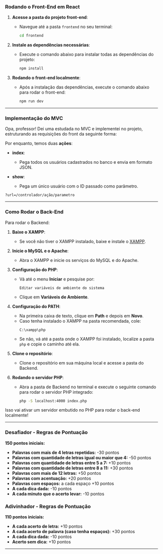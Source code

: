 ### Rodando o Front-End em React

1. **Acesse a pasta do projeto front-end**:
   - Navegue até a pasta `frontend` no seu terminal:
     ```bash
     cd frontend
     ```

2. **Instale as dependências necessárias**:
   - Execute o comando abaixo para instalar todas as dependências do projeto:
     ```bash
     npm install
     ```

3. **Rodando o front-end localmente**:
   - Após a instalação das dependências, execute o comando abaixo para rodar o front-end:
     ```bash
     npm run dev
     ```

---

### Implementação do MVC

Opa, professor! Dei uma estudada no MVC e implementei no projeto, estruturando as requisições do front da seguinte forma:


Por enquanto, temos duas **ações**:

- **index**: 
  - Pega todos os usuários cadastrados no banco e envia em formato JSON.

- **show**: 
  - Pega um único usuário com o ID passado como parâmetro.

```
?url=/controlador/ação/parametro
```

---

### Como Rodar o Back-End

Para rodar o Backend:

1. **Baixe o XAMPP**:
   - Se você não tiver o XAMPP instalado, baixe e instale o [XAMPP](https://www.apachefriends.org/pt_br/index.html).

2. **Inicie o MySQL e o Apache**:
   - Abra o XAMPP e inicie os serviços do MySQL e do Apache.

3. **Configuração do PHP**:
   - Vá até o menu **Iniciar** e pesquise por:
     ```
     Editar variáveis de ambiente do sistema
     ```
   - Clique em **Variáveis de Ambiente**.

4. **Configuração do PATH**:
   - Na primeira caixa de texto, clique em **Path** e depois em **Novo**.
   - Caso tenha instalado o XAMPP na pasta recomendada, cole:
     ```
     C:\xampp\php
     ```
   - Se não, vá até a pasta onde o XAMPP foi instalado, localize a pasta `php` e copie o caminho até ela.

5. **Clone o repositório**:
   - Clone o repositório em sua máquina local e acesse a pasta do Backend.

6. **Rodando o servidor PHP**:
   - Abra a pasta de Backend no terminal e execute o seguinte comando para rodar o servidor PHP integrado:
     ```bash
     php -S localhost:4000 index.php
     ```

Isso vai ativar um servidor embutido no PHP para rodar o back-end localmente!

---

### Desafiador - Regras de Pontuação

**150 pontos iniciais:**

- **Palavras com mais de 4 letras repetidas:** -30 pontos
- **Palavras com quantidade de letras igual ou maior que 4:** -50 pontos
- **Palavras com quantidade de letras entre 5 a 7:** +10 pontos
- **Palavras com quantidade de letras entre 8 a 11:** +30 pontos
- **Palavras com mais de 12 letras:** +50 pontos
- **Palavras com acentuação:** +20 pontos
- **Palavras com espaços:** a cada espaço +10 pontos
- **A cada dica dada:** -10 pontos
- **A cada minuto que o acerto levar:** -10 pontos

### Adivinhador - Regras de Pontuação

**110 pontos iniciais:**

- **A cada acerto de letra:** +10 pontos
- **A cada acerto de palavra (caso tenha espaços):** +30 pontos
- **A cada dica dada:** -10 pontos
- **Acerto sem dica:** +10 pontos

---
